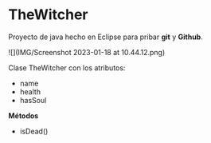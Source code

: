 # TheWitcher
Proyecto de java hecho en Eclipse para pribar **git** y **Github**.

![](IMG/Screenshot 2023-01-18 at 10.44.12.png)

Clase TheWitcher con los atributos:
* name
* health
* hasSoul


**Métodos**
* isDead()
